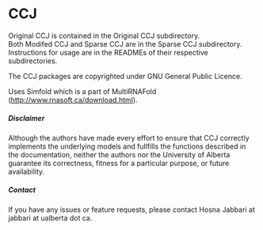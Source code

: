 # CCJ
     
Original CCJ is contained in the Original CCJ subdirectory.   
Both Modifed CCJ and Sparse CCJ are in the Sparse CCJ subdirectory.   
Instructions for usage are in the READMEs of their respective subdirectories.  

The CCJ packages are copyrighted under GNU General Public Licence.

Uses Simfold which is a part of MultiRNAFold (http://www.rnasoft.ca/download.html).

##### Disclaimer
Although the authors have made every effort to ensure that CCJ correctly implements the underlying models and fullfills the functions described in the documentation, neither the authors nor the University of Alberta guarantee its correctness, fitness for a particular purpose, or future availability.

##### Contact  
If you have any issues or feature requests, please contact Hosna Jabbari at jabbari at ualberta dot ca.
